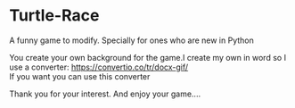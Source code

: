 # Turtle-Race

A funny game to modify. Specially for ones who are new in Python

You create your own background for the game.I create my own in word so I use a converter:
https://convertio.co/tr/docx-gif/    
If you want you can use this converter

Thank you for your interest.
And enjoy your game....
